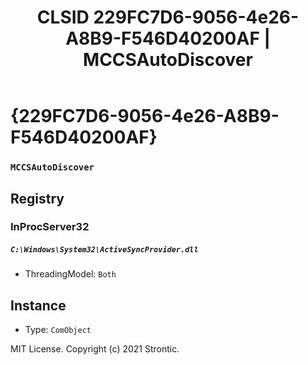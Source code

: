 ﻿---
title: "CLSID 229FC7D6-9056-4e26-A8B9-F546D40200AF | MCCSAutoDiscover"
excerpt: What is COM-Object CLSID 229FC7D6-9056-4e26-A8B9-F546D40200AF?
---

# {229FC7D6-9056-4e26-A8B9-F546D40200AF}

### `MCCSAutoDiscover`

## Registry


### InProcServer32

##### `C:\Windows\System32\ActiveSyncProvider.dll`
* ThreadingModel: `Both`

## Instance

* Type: `ComObject`

MIT License. Copyright (c) 2021 Strontic.


